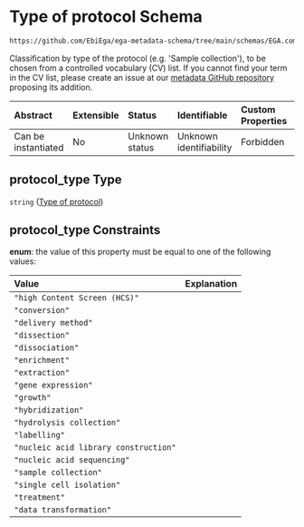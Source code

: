 # Type of protocol Schema

```txt
https://github.com/EbiEga/ega-metadata-schema/tree/main/schemas/EGA.common-definitions.json#/definitions/protocols_object/properties/protocol_type_descriptor/properties/protocol_type
```

Classification by type of the protocol (e.g. 'Sample collection'), to be chosen from a controlled vocabulary (CV) list. If you cannot find your term in the CV list, please create an issue at our [metadata GitHub repository](https://github.com/EbiEga/ega-metadata-schema/issues/new/choose) proposing its addition.

| Abstract            | Extensible | Status         | Identifiable            | Custom Properties | Additional Properties | Access Restrictions | Defined In                                                                                           |
| :------------------ | :--------- | :------------- | :---------------------- | :---------------- | :-------------------- | :------------------ | :--------------------------------------------------------------------------------------------------- |
| Can be instantiated | No         | Unknown status | Unknown identifiability | Forbidden         | Allowed               | none                | [EGA.common-definitions.json\*](../../../schemas/EGA.common-definitions.json "open original schema") |

## protocol\_type Type

`string` ([Type of protocol](ega-12-definitions-ega-protocols-object-properties-protocol-type-descriptor-properties-type-of-protocol.md))

## protocol\_type Constraints

**enum**: the value of this property must be equal to one of the following values:

| Value                                 | Explanation |
| :------------------------------------ | :---------- |
| `"high Content Screen (HCS)"`         |             |
| `"conversion"`                        |             |
| `"delivery method"`                   |             |
| `"dissection"`                        |             |
| `"dissociation"`                      |             |
| `"enrichment"`                        |             |
| `"extraction"`                        |             |
| `"gene expression"`                   |             |
| `"growth"`                            |             |
| `"hybridization"`                     |             |
| `"hydrolysis collection"`             |             |
| `"labelling"`                         |             |
| `"nucleic acid library construction"` |             |
| `"nucleic acid sequencing"`           |             |
| `"sample collection"`                 |             |
| `"single cell isolation"`             |             |
| `"treatment"`                         |             |
| `"data transformation"`               |             |
